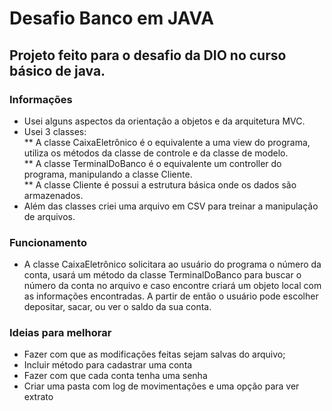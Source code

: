 # Desafio Banco em JAVA 
## Projeto feito para o desafio da DIO no curso básico de java. 
### Informações 
* Usei alguns aspectos da orientação a objetos e da arquitetura MVC. 
* Usei 3 classes:  
  ** A classe CaixaEletrônico é o equivalente a uma view do programa, utiliza os métodos da classe de controle e da classe de modelo.  
  ** A classe TerminalDoBanco é o equivalente um controller do programa, manipulando a classe Cliente.  
  ** A classe Cliente é possui a estrutura básica onde os dados são armazenados.  
* Além das classes criei uma arquivo em CSV para treinar a manipulação de arquivos.
### Funcionamento
* A classe CaixaEletrônico solicitara ao usuário do programa o número da conta, usará um método da classe TerminalDoBanco para buscar o número da conta no arquivo e caso encontre criará um objeto local com as informações encontradas. A partir de então o usuário pode escolher depositar, sacar, ou ver o saldo da sua conta.
### Ideias para melhorar
* Fazer com que as modificações feitas sejam salvas do arquivo;
* Incluir método para cadastrar uma conta
* Fazer com que cada conta tenha uma senha
* Criar uma pasta com log de movimentações e uma opção para ver extrato
  
